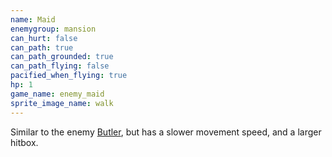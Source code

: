 ```yaml
---
name: Maid
enemygroup: mansion
can_hurt: false
can_path: true
can_path_grounded: true
can_path_flying: false
pacified_when_flying: true
hp: 1
game_name: enemy_maid
sprite_image_name: walk
---
```


Similar to the enemy [Butler](#enemy-butler), but has a slower movement speed, and a larger hitbox.

